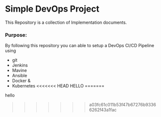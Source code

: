 # Simple DevOps Project

This Repository is a collection of Implementation documents. 

### Purpose:
By following this repository you can able to setup a DevOps CI/CD Pipeline using
- git
- Jenkins
- Mavine
- Ansible
- Docker &
- Kubernetes
<<<<<<< HEAD
HELLO
=======

hello
>>>>>>> a03fc61c011b53f47b67276b93366262f43a1fac
